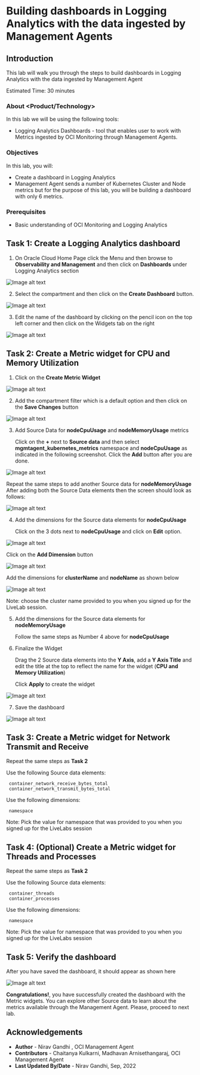 # Building dashboards in Logging Analytics with the data ingested by Management Agents

## Introduction

This lab will walk you through the steps to build dashboards in Logging Analytics with the data ingested by Management Agent

Estimated Time: 30 minutes

### About <Product/Technology> 
In this lab we will be using the following tools:
* Logging Analytics Dashboards - tool that enables user to work with Metrics ingested by OCI Monitoring through Management Agents. 

### Objectives
In this lab, you will:
* Create a dashboard in Logging Analytics
* Management Agent sends a number of Kubernetes Cluster and Node metrics but for the purpose of this lab, you will be building a dashboard with only 6 metrics.

### Prerequisites

* Basic understanding of OCI Monitoring and Logging Analytics


## Task 1: Create a Logging Analytics dashboard 
  
1. On Oracle Cloud Home Page click the Menu and then browse to **Observability and Management** and then click on **Dashboards** under Logging Analytics section

  ![Image alt text](images/OnMMenu.png)

2. Select the compartment and then click on the **Create Dashboard** button. 

  ![Image alt text](images/CreateDashboardHome.png)
  
3. Edit the name of the dashboard by clicking on the pencil icon on the top left corner and then click on the Widgets tab on the right

  ![Image alt text](images/CreateMetricDashboard1.png)
 

## Task 2: Create a Metric widget for CPU and Memory Utilization

1. Click on the **Create Metric Widget**

  ![Image alt text](images/CreateMetricWidget1.png)

2. Add the compartment filter which is a default option and then click on the **Save Changes** button

  ![Image alt text](images/CreateMetricWidget2.png)
  
3. Add Source Data for **nodeCpuUsage** and **nodeMemoryUsage** metrics
   
   Click on the **+** next to **Source data** and then select **mgmtagent_kubernetes_metrics** namespace and **nodeCpuUsage** as indicated in the following screenshot.  Click the **Add** button after you are done.
  
  ![Image alt text](images/AddSourceData.png)
  
   Repeat the same steps to add another Source data for **nodeMemoryUsage**
   After adding both the Source Data elements then the screen should look as follows:
   
  ![Image alt text](images/AddSourceData2.png)
  
4. Add the dimensions for the Source data elements for **nodeCpuUsage**
   
   Click on the 3 dots next to **nodeCpuUsage** and click on **Edit** option.
  
  ![Image alt text](images/AddDimension1.png)
  
   Click on the **Add Dimension** button
   
  ![Image alt text](images/AddDimension2.png) 
  
   Add the dimensions for **clusterName** and **nodeName** as shown below

  ![Image alt text](images/AddDimension3.png) 
  
   Note: choose the cluster name provided to you when you signed up for the LiveLab session.

5. Add the dimensions for the Source data elements for **nodeMemoryUsage**
   
   Follow the same steps as Number 4 above for **nodeCpuUsage**
   
6. Finalize the Widget

   Drag the 2 Source data elements into the **Y Axis**, add a **Y Axis Title** and edit the title at the top to reflect the name for the widget (**CPU and Memory Utilization**)
   
   Click **Apply** to create the widget
   
  ![Image alt text](images/FinalizeWidget.png) 
  
7. Save the dashboard

  ![Image alt text](images/SaveDashboard.png) 
  
   
## Task 3: Create a Metric widget for Network Transmit and Receive
  
  Repeat the same steps as **Task 2**
  
  Use the following Source data elements:
     
     container_network_receive_bytes_total
     container_network_transmit_bytes_total

  Use the following dimensions:
     
     namespace
     
  Note: Pick the value for namespace that was provided to you when you signed up for the LiveLabs session
  
  
## Task 4: (Optional) Create a Metric widget for Threads and Processes
 
  Repeat the same steps as **Task 2**
  
  Use the following Source data elements:
     
     container_threads
     container_processes

  Use the following dimensions:
     
     namespace
     
  Note: Pick the value for namespace that was provided to you when you signed up for the LiveLabs session


## Task 5: Verify the dashboard

  After you have saved the dashboard, it should appear as shown here
  
  ![Image alt text](images/VerifyDashboard.png) 
  


**Congratulations!**, you have successfully created the dashboard with the Metric widgets.  You can explore other Source data to learn about the metrics available through the Management Agent.  Please, proceed to next lab.

## Acknowledgements
* **Author** - Nirav Gandhi , OCI Management Agent
* **Contributors** -  Chaitanya Kulkarni, Madhavan Arnisethangaraj, OCI Management Agent
* **Last Updated By/Date** - Nirav Gandhi, Sep, 2022